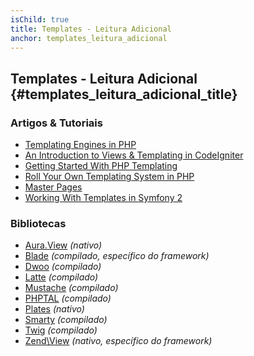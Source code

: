 ```yaml
---
isChild: true
title: Templates - Leitura Adicional
anchor: templates_leitura_adicional
---
```


## Templates - Leitura Adicional {#templates_leitura_adicional_title}

### Artigos & Tutoriais

- [Templating Engines in PHP](http://fabien.potencier.org/templating-engines-in-php.html)
- [An Introduction to Views & Templating in CodeIgniter](http://code.tutsplus.com/tutorials/an-introduction-to-views-templating-in-codeigniter--net-25648)
- [Getting Started With PHP Templating](http://www.smashingmagazine.com/2011/10/17/getting-started-with-php-templating/)
- [Roll Your Own Templating System in PHP](http://code.tutsplus.com/tutorials/roll-your-own-templating-system-in-php--net-16596)
- [Master Pages](https://laracasts.com/series/laravel-from-scratch/episodes/7)
- [Working With Templates in Symfony 2](http://code.tutsplus.com/tutorials/working-with-templates-in-symfony-2--cms-21172)

### Bibliotecas

- [Aura.View](https://github.com/auraphp/Aura.View) *(nativo)*
- [Blade](http://laravel.com/docs/templates) *(compilado, específico do framework)*
- [Dwoo](http://dwoo.org/) *(compilado)*
- [Latte](https://github.com/nette/latte) *(compilado)*
- [Mustache](https://github.com/bobthecow/mustache.php) *(compilado)*
- [PHPTAL](http://phptal.org/) *(compilado)*
- [Plates](http://platesphp.com/) *(nativo)*
- [Smarty](http://www.smarty.net/) *(compilado)*
- [Twig](http://twig.sensiolabs.org/) *(compilado)*
- [Zend\View](http://framework.zend.com/manual/2.3/en/modules/zend.view.quick-start.html) *(nativo, específico do framework)*